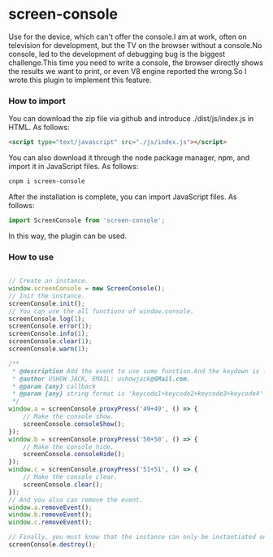 # screen-console
Use for the device, which can't offer the console.I am at work, often on television for development, but the TV on the browser without a console.No console, led to the development of debugging bug is the biggest challenge.This time you need to write a console, the browser directly shows the results we want to print, or even V8 engine reported the wrong.So I wrote this plugin to implement this feature.

### How to import
You can download the zip file via github and introduce ./dist/js/index.js in HTML.
As follows:
```html
<script type="text/javascript" src="./js/index.js"></script>
```

You can also download it through the node package manager, npm, and import it in JavaScript files.
As follows:
```bash
cnpm i screen-console
```

After the installation is complete, you can import JavaScript files.
As follows:
```javascript
import ScreenConsole from 'screen-console';
```
In this way, the plugin can be used.

### How to use
```javascript

// Create an instance.
window.screenConsole = new ScreenConsole();
// Init the instance.
screenConsole.init();
// You can use the all functions of window.console.
screenConsole.log(1);
screenConsole.error(1);
screenConsole.info(1);
screenConsole.clear(1);
screenConsole.warn(1);

/**
 * @description Add the event to use some function.And the keydown is less 300ms.
 * @author USHOW JACK, EMAIL: ushowjack@GMail.com.
 * @param {any} callback 
 * @param {any} string format is 'keycode1+keycode2+keycode3+keycode4'
 */
window.a = screenConsole.proxyPress('49+49', () => {
    // Make the console show.
    screenConsole.consoleShow();
});
window.b = screenConsole.proxyPress('50+50', () => {
    // Make the console hide.    
    screenConsole.consoleHide();
});
window.c = screenConsole.proxyPress('51+51', () => {
    // Make the console clear.
    screenConsole.clear();
});
// And you also can remove the event.
window.a.removeEvent();
window.b.removeEvent();
window.c.removeEvent();

// Finally, you must know that the instance can only be instantiated once.But you can remove the DOM, through the destroy function.
screenConsole.destroy();
```
